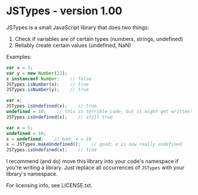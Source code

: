 # JSTypes - version 1.00 #

JSTypes is a small JavaScript library that does two things:

1. Check if variables are of certain types (numbers, strings, undefined)
2. Reliably create certain values (undefined, NaN)

Examples:

```javascript
var x = 1;
var y = new Number(22);
x instanceof Number;    // false
JSTypes.isNumber(x);    // true
JSTypes.isNumber(y);    // true
```
```javascript
var x;
JSTypes.isUndefined(x);    // true
undefined = 10;    // this is terrible code, but it might get written!
JSTypes.isUndefined(x);    // still true
```
```javascript
var x = 5;
undefined = 10;
x = undefined;    // bad: x = 10
x = JSTypes.makeUndefined();    // good: x is now really undefined
JSTypes.isUndefined(x);    // true
```

I recommend (and do) move this library into your code's namespace if you're writing a library. Just replace all occurrences of `JSTypes` with your library's namespace.

For licensing info, see LICENSE.txt.